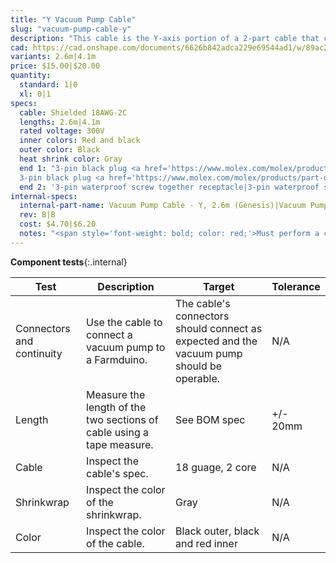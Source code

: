 ```yaml
---
title: "Y Vacuum Pump Cable"
slug: "vacuum-pump-cable-y"
description: "This cable is the Y-axis portion of a 2-part cable that connects the vacuum pump to the Farmduino."
cad: https://cad.onshape.com/documents/6626b842adca229e69544ad1/w/89ac2637f82d915f22c2bcd0/e/3d148d0ea29c59a3d910e93f?renderMode=0&uiState=6255dd87582c8d091a1f75ba
variants: 2.6m|4.1m
price: $15.00|$20.00
quantity:
  standard: 1|0
  xl: 0|1
specs:
  cable: Shielded 18AWG-2C
  lengths: 2.6m|4.1m
  rated voltage: 300V
  inner colors: Red and black
  outer color: Black
  heat shrink color: Gray
  end 1: "3-pin black plug <a href='https://www.molex.com/molex/products/part-detail/crimp_housings/2004561213'>Molex Part 2004561213</a>|
  3-pin black plug <a href='https://www.molex.com/molex/products/part-detail/crimp_housings/2004561213'>Molex Part 2004561213</a>"
  end 2: '3-pin waterproof screw together receptacle|3-pin waterproof screw together receptacle'
internal-specs:
  internal-part-name: Vacuum Pump Cable - Y, 2.6m (Genesis)|Vacuum Pump Cable - Y, 4.1m (Genesis XL)
  rev: B|B
  cost: $4.70|$6.20
  notes: "<span style='font-weight: bold; color: red;'>Must perform a continuity check at factory</span>"
---
```


**Component tests**{:.internal}

|Test         |Description  |Target       |Tolerance    |
|-------------|-------------|-------------|-------------|
|Connectors and continuity|Use the cable to connect a vacuum pump to a Farmduino.|The cable's connectors should connect as expected and the vacuum pump should be operable.|N/A
|Length       |Measure the length of the two sections of cable using a tape measure.|See BOM spec|+/- 20mm
|Cable        |Inspect the cable's spec.|18 guage, 2 core|N/A
|Shrinkwrap   |Inspect the color of the shrinkwrap.|Gray|N/A
|Color        |Inspect the color of the cable.|Black outer, black and red inner|N/A
